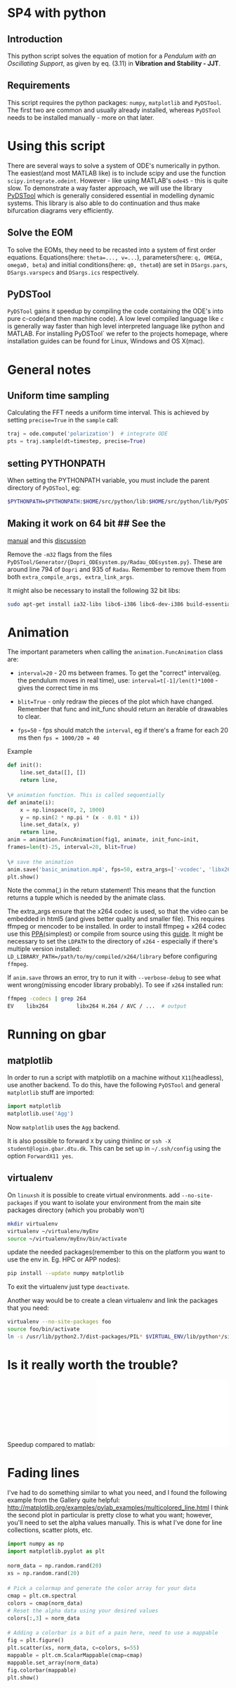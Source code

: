 
SP4 with python
===============

Introduction
------------

This python script solves the equation of motion for a *Pendulum with an
Oscillating Support*, as given by eq. (3.11) in **Vibration and Stability -
JJT**.


Requirements
------------

This script requires the python packages: `numpy`, `matplotlib` and `PyDSTool`.
The first two are common and usually already installed, whereas `PyDSTool` needs
to be installed manually - more on that later.


Using this script
=================

There are several ways to solve a system of ODE's numerically in python. The
easiest(and most MATLAB like) is to include scipy and use the function
`scipy.integrate.odeint`. However - like using MATLAB's `ode45` - this is quite
slow. To demonstrate a way faster approach, we will use the library
[PyDSTool](http://www.ni.gsu.edu/~rclewley/PyDSTool/FrontPage.html) which is
generally considered essential in modelling dynamic systems. This library is
also able to do continuation and thus make bifurcation diagrams very
efficiently.


Solve the EOM
-------------

To solve the EOMs, they need to be recasted into a system of first order
equations. Equations(here: `theta=..., v=...`), parameters(here: `q, OMEGA,
omega0, beta`) and initial conditions(here: `q0, theta0`) are set in
`DSargs.pars`, `DSargs.varspecs` and `DSargs.ics` respectively.



PyDSTool
--------

`PyDSTool` gains it speedup by compiling the code containing the ODE's into pure
c-code(and then machine code). A low level compiled language like `c` is
generally way faster than high level interpreted language like python and
MATLAB. For installing PyDSTool` we refer to the projects homepage, where
installation guides can be found for Linux, Windows and OS X(mac).




General notes
=============

Uniform time sampling
---------------------

Calculating the FFT needs a uniform time interval. This is achieved by setting
`precise=True` in the `sample` call:

```python
traj = ode.compute('polarization')  # integrate ODE
pts = traj.sample(dt=timestep, precise=True) 
```


setting PYTHONPATH
------------------

When setting the PYTHONPATH variable, you must include
the parent directory of `PyDSTool`, eg:

```sh
$PYTHONPATH=$PYTHONPATH:$HOME/src/python/lib:$HOME/src/python/lib/PyDSTool/:$HOME/src/PyDSTool/tests/
```

## Making it work on 64 bit ## See the
[manual](http://www2.gsu.edu/~matrhc/GettingStarted.html#head-a0d8e24369bee9e328d05911e9a0ca95495b9c62)
and this
[discussion](http://sourceforge.net/p/pydstool/discussion/472291/thread/b7e16ec0/)

Remove the `-m32` flags from the files
`PyDSTool/Generator/{Dopri_ODEsystem.py/Radau_ODEsystem.py}`. These are around
line 794 of `Dopri` and 935 of `Radau`. Remember to remove them from both
`extra_compile_args, extra_link_args`.

It might also be necessary to install the following 32 bit libs:

```sh
sudo apt-get install ia32-libs libc6-i386 libc6-dev-i386 build-essential
```

Animation
=========

The important parameters when calling the `animation.FuncAnimation` class are:

- `interval=20` - 20 ms between frames. To get the "correct" interval(eg. the
  pendulum moves in real time), use: `interval=t[-1]/len(t)*1000` - gives the
  correct time in ms

- `blit=True` - only redraw the pieces of the plot which have changed. Remember
  that func and init_func should return an iterable of drawables to clear.

- `fps=50` - fps should match the `interval`, eg if there's a frame for each 20
  ms then `fps = 1000/20 = 40`

Example


```python
def init():
    line.set_data([], [])
    return line,

\# animation function. This is called sequentially
def animate(i):
    x = np.linspace(0, 2, 1000)
    y = np.sin(2 * np.pi * (x - 0.01 * i))
    line.set_data(x, y)
    return line,
anim = animation.FuncAnimation(fig1, animate, init_func=init,
frames=len(t)-25, interval=20, blit=True)

\# save the animation
anim.save('basic_animation.mp4', fps=50, extra_args=['-vcodec', 'libx264'])
plt.show()
```

Note the comma(,) ín the return statement! This means that the function returns
a tupple which is needed by the animate class.

The extra_args ensure that the x264 codec is used, so that the video can be
embedded in html5 (and gives better quality and smaller file). This requires
ffmpeg or mencoder to be installed. In order to install ffmpeg + x264 codec use
this [PPA](https://launchpad.net/~jon-severinsson/+archive/ffmpeg)(simplest) or
compile from source using this
[guide](http://ubuntu-sols.blogspot.dk/2012/06/how-to-install-ffmpeg-and-x264-on.html).
It might be necessary to set the `LDPATH` to the directory of `x264` -
especially if there's multiple version installed:
`LD_LIBRARY_PATH=/path/to/my/compiled/x264/library` before configuring `ffmpeg`.

If `anim.save` throws an error, try to run it with `--verbose-debug` to see what
went wrong(missing encoder library probably). To see if `x264` installed run:

```sh
ffmpeg -codecs | grep 264
EV    libx264         libx264 H.264 / AVC / ...  # output
```

Running on gbar
===============


matplotlib
----------

In order to run a script with matplotlib on a machine without `X11`(headless),
use another backend. To do this, have the following `PyDSTool` and general
`matplotlib` stuff are imported:

```python
import matplotlib
matplotlib.use('Agg')
```

Now `matplotlib` uses the `Agg` backend.

It is also possible to forward `X` by using thinlinc or `ssh -X
student@login.gbar.dtu.dk`. This can be set up in `~/.ssh/config` using the
option `ForwardX11 yes`.


virtualenv
----------

On `linuxsh` it is possible to create virtual environments. add
`--no-site-packages` if you want to isolate your environment from the main site
packages directory (which you probably won't)
```sh
mkdir virtualenv
virtualenv ~/virtualenv/myEnv
source ~/virtualenv/myEnv/bin/activate
```

update the needed packages(remember to this on the platform you want to use the
env in. Eg. HPC or APP nodes):

```sh
pip install --update numpy matplotlib
```

To exit the virtualenv just type `deactivate`.


Another way would be to create a clean virtualenv and link the packages that you
need:
```sh
virtualenv --no-site-packages foo
source foo/bin/activate
ln -s /usr/lib/python2.7/dist-packages/PIL* $VIRTUAL_ENV/lib/python*/site-packages
```

Is it really worth the trouble?
===============================
Speedup compared to matlab:
![alt text](timing.pdf)



Fading lines
============

I've had to do something similar to what you need, and I found the 
following example from the Gallery quite helpful: 
http://matplotlib.org/examples/pylab_examples/multicolored_line.html
I think the second plot in particular is pretty close to what you want; 
however, you'll need to set the alpha values manually. This is what I've 
done for line collections, scatter plots, etc. 


```python
import numpy as np 
import matplotlib.pyplot as plt 

norm_data = np.random.rand(20) 
xs = np.random.rand(20) 

# Pick a colormap and generate the color array for your data 
cmap = plt.cm.spectral 
colors = cmap(norm_data) 
# Reset the alpha data using your desired values 
colors[:,3] = norm_data 

# Adding a colorbar is a bit of a pain here, need to use a mappable 
fig = plt.figure() 
plt.scatter(xs, norm_data, c=colors, s=55) 
mappable = plt.cm.ScalarMappable(cmap=cmap) 
mappable.set_array(norm_data) 
fig.colorbar(mappable) 
plt.show() 
```
